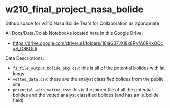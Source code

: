 # w210_final_project_nasa_bolide

Github space for w210 Nasa Bolide Team for Collaboration as appropriate

All Docs/Data/Colab Notebooks located here in this Google Drive:
- https://drive.google.com/drive/u/1/folders/18IaG37JXl8x8RvfA6RKxQCcaS_O8KOOj

Data Descriptions:
 - `fs_file_output_bolide_pkg.csv`: this is all of the potential bolides with lat longs
 - `vetted_data.csv`: these are the analyst classified bolides from the public site
 - `potential_with_vetted.csv`: this is the joined file of all the potential bolides and the vetted analyst classified bolides (and has an is_bolide field)
